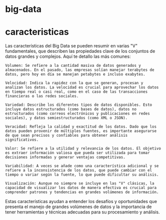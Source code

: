 # big-data

# caracteristicas
Las características del Big Data se pueden resumir en varias "V" fundamentales, que describen las propiedades clave de los conjuntos de datos grandes y complejos. Aquí te detallo las más comunes:

    Volumen: Se refiere a la cantidad masiva de datos generados y almacenados. En el pasado, las empresas solían manejar terabytes de datos, pero hoy en día se manejan petabytes e incluso exabytes.

    Velocidad: Indica la rapidez con la que se generan, procesan y analizan los datos. La velocidad es crucial para aprovechar los datos en tiempo real o casi real, como en el caso de las transacciones financieras o las redes sociales.

    Variedad: Describe los diferentes tipos de datos disponibles. Esto incluye datos estructurados (como bases de datos), datos no estructurados (como correos electrónicos y publicaciones en redes sociales), y datos semiestructurados (como XML o JSON).

    Veracidad: Refleja la calidad y exactitud de los datos. Dado que los datos pueden provenir de múltiples fuentes, es importante asegurarse de que sean precisos y confiables para obtener análisis significativos.

    Valor: Se refiere a la utilidad y relevancia de los datos. El objetivo es extraer información valiosa que pueda ser utilizada para tomar decisiones informadas y generar ventajas competitivas.

    Variabilidad: A veces se añade como una característica adicional y se refiere a la inconsistencia de los datos, que puede cambiar con el tiempo o variar según la fuente, lo que puede dificultar su análisis.

    Visualización: Aunque no siempre se incluye en las "V" clásicas, la capacidad de visualizar los datos de manera efectiva es crucial para comprender patrones y tendencias en grandes volúmenes de información.

Estas características ayudan a entender los desafíos y oportunidades que presenta el manejo de grandes volúmenes de datos y la importancia de tener herramientas y técnicas adecuadas para su procesamiento y análisis.
